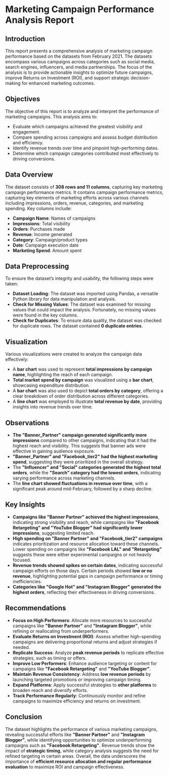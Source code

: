 # Marketing Campaign Performance Analysis Report

## Introduction  
This report presents a comprehensive analysis of marketing campaign performance based on the datasets from February 2021. The datasets encompass various campaigns across categories such as social media, search engines, influencers, and media partnerships. The focus of the analysis is to provide actionable insights to optimize future campaigns, improve Returns on Investment (ROI), and support strategic decision-making for enhanced marketing outcomes.  

## Objectives  
The objective of this report is to analyze and interpret the performance of marketing campaigns. This analysis aims to:  
- Evaluate which campaigns achieved the greatest visibility and engagement.  
- Compare spending across campaigns and assess budget distribution and efficiency.  
- Identify revenue trends over time and pinpoint high-performing dates.  
- Determine which campaign categories contributed most effectively to driving conversions.  

## Data Overview  
The dataset consists of **308 rows and 11 columns**, capturing key marketing campaign performance metrics. It contains campaign performance metrics, capturing key elements of marketing efforts across various channels including impressions, orders, revenue, categories, and marketing spending. Key columns include:  
- **Campaign Name**: Names of campaigns  
- **Impressions**: Total visibility  
- **Orders**: Purchases made  
- **Revenue**: Income generated  
- **Category**: Campaign/product types  
- **Date**: Campaign execution date  
- **Marketing Spend**: Amount spent  

## Data Preprocessing  
To ensure the dataset’s integrity and usability, the following steps were taken:  
- **Dataset Loading**: The dataset was imported using Pandas, a versatile Python library for data manipulation and analysis.  
- **Check for Missing Values**: The dataset was examined for missing values that could impact the analysis. Fortunately, no missing values were found in the key columns.  
- **Check for Duplicates**: To ensure data quality, the dataset was checked for duplicate rows. The dataset contained **0 duplicate entries**.  

## Visualization  
Various visualizations were created to analyze the campaign data effectively:  
- A **bar chart** was used to represent **total impressions by campaign name**, highlighting the reach of each campaign.  
- **Total market spend by campaign** was visualized using a **bar chart**, showcasing expenditure distribution.  
- A **bar chart** was also used to depict **total orders by category**, offering a clear breakdown of order distribution across different categories.  
- A **line chart** was employed to illustrate **total revenue by date**, providing insights into revenue trends over time.  

## Observations  
- **The "Banner_Partner" campaign generated significantly more impressions** compared to other campaigns, indicating that it had the highest reach and visibility. This suggests that banner ads were effective in gaining audience exposure.  
- **"Banner_Partner" and "Facebook_tier2" had the highest marketing spend**, suggesting they were prioritized in the overall strategy.  
- The **"Influencer" and "Social" categories generated the highest total orders**, while the **"Search" category had the lowest orders**, indicating varying performance across marketing channels.  
- The **line chart showed fluctuations in revenue over time**, with a significant peak around mid-February, followed by a sharp decline.  

## Key Insights  
- **Campaigns like "Banner Partner" achieved the highest impressions**, indicating strong visibility and reach, while campaigns like **"Facebook Retargeting" and "YouTube Blogger" had significantly lower impressions**, suggesting limited reach.  
- **High spending on "Banner Partner" and "Facebook_tier2" campaigns** indicates prioritization and resource allocation toward these channels. Lower spending on campaigns like **"Facebook LAL" and "Retargeting"** suggests these were either experimental campaigns or not heavily focused.  
- **Revenue trends showed spikes on certain dates**, indicating successful campaign efforts on those days. Certain periods showed **low or no revenue**, highlighting potential gaps in campaign performance or timing inefficiencies.  
- **Categories like "Google Hot" and "Instagram Blogger" generated the highest orders**, reflecting their effectiveness in driving conversions.  

## Recommendations  
- **Focus on High Performers**: Allocate more resources to successful campaigns like **"Banner Partner"** and **"Instagram Blogger"**, while refining or reallocating from underperformers.  
- **Evaluate Returns on Investment (ROI)**: Assess whether high-spending campaigns are delivering proportional returns and adjust strategies if needed.  
- **Replicate Success**: Analyze **peak revenue periods** to replicate effective strategies, such as timing or offers.  
- **Improve Low Performers**: Enhance audience targeting or content for campaigns like **"Facebook Retargeting"** and **"YouTube Blogger"**.  
- **Maintain Revenue Consistency**: Address **low revenue periods** by launching targeted promotions or improving campaign timing.  
- **Expand Platforms**: Apply successful strategies to **other platforms** to broaden reach and diversify efforts.  
- **Track Performance Regularly**: Continuously monitor and refine campaigns to maximize efficiency and returns on investment.  

## Conclusion  
The dataset highlights the performance of various marketing campaigns, revealing successful efforts like **"Banner Partner"** and **"Instagram Blogger"**, while identifying opportunities to optimize underperforming campaigns such as **"Facebook Retargeting"**. Revenue trends show the impact of **strategic timing**, while category analysis suggests the need for refined targeting in certain areas. Overall, the data underscores the importance of **efficient resource allocation and regular performance evaluation** to maximize ROI and campaign effectiveness.  

